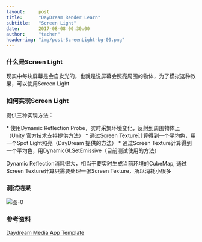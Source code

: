 ```yaml
---
layout:     post
title:      "DayDream Render Learn"
subtitle:   "Screen Light"
date:       2017-08-08 00:30:00
author:     "tachen"
header-img: "img/post-ScreenLight-bg-00.png"
---
```

<h3>什么是Screen Light</h3>
<P>现实中每块屏幕是会自发光的，也就是说屏幕会照亮周围的物体，为了模拟这种效果，可以使用Screen Light</p>

<h3>如何实现Screen Light</h3>
<p>提供三种实现方法：</p>
* 使用Dynamic Reflection Probe，实时采集环境变化，反射到周围物体上（Unity 官方技术支持提供方法）
* 通过Screen Texture计算得到一个平均色，用一个Spot Light照亮（DayDream 提供的方法）
* 通过Screen Texture计算得到一个平均色，用DynamicGI.SetEmissive（目前测试使用的方法）

<p>Dynamic Reflection消耗很大，相当于要实时生成当前环境的CubeMap,
通过Screen Texture计算只需要处理一张Screen Texture，所以消耗小很多
</p>


<h3>测试结果</h3>
<img src="{{ site.baseurl }}/img/post-ScreenLight-bg-01.png" alt="图-0">


<h3 class="section-heading">参考资料</h3>
<a href="https://developers.google.com/vr/unity/media-app-template" target="_blank">Daydream Media App Template</a>









